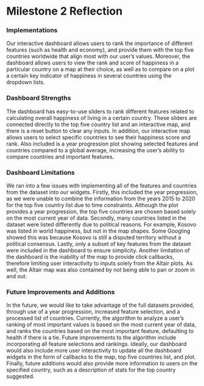 # Milestone 2 Reflection

### Implementations
Our interactive dashboard allows users to rank the importance of different features (such as health and economy), and provide them with the top five countries worldwide that align most with our user’s values. Moreover, the dashboard allows users to view the rank and score of happiness in a particular country on a map at their choice, as well as to compare on a plot a certain key indicator of happiness in several countries using the dropdown lists.

### Dashboard Strengths
The dashboard has easy-to-use sliders to rank different features related to calculating overall happiness of living in a certain country. These sliders are connected directly to the top five country list and an interactive map, and there is a reset button to clear any inputs. In addition, our interactive map allows users to select specific countries to see their happiness score and rank. Also included is a year progression plot showing selected features and countries compared to a global average, increasing the user’s ability to compare countries and important features.

### Dashboard Limitations
We ran into a few issues with implementing all of the features and countries from the dataset into our widgets. Firstly, this included the year progression, as we were unable to combine the information from the years 2015 to 2020 for the top five country list due to time constraints. Although the plot provides a year progression, the top five countries are chosen based solely on the most current year of data. Secondly, many countries listed in the dataset were listed differently due to political reasons. For example, Kosovo was listed in world happiness, but not in the map shapes. Some Googling showed this was because Kosovo is still a disputed territory without a political consensus. Lastly, only a subset of key features from the dataset were included in the dashboard to ensure simplicity.
Another limitation of the dashboard is the inability of the map to provide click callbacks, therefore limiting user interactivity to inputs solely from the Altair plots. As well, the Altair map was also contained by not being able to pan or zoom in and out.

### Future Improvements and Additions
In the future, we would like to take advantage of the full datasets provided, through use of a year progression, increased feature selection, and a processed list of countries. Currently, the algorithm to analyze a user’s ranking of most important values is based on the most current year of data, and ranks the countries based on the most important feature, defaulting to health if there is a tie. Future improvements to the algorithm include incorporating all feature selections and rankings. Ideally, our dashboard would also include more user interactivity to update all the dashboard widgets in the form of callbacks to the map, top five countries list, and plot. Finally, future additions would also provide more information to users on the specified country, such as a description of stats for the top country suggested.
